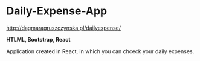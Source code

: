 # Daily-Expense-App
http://dagmaragruszczynska.pl/dailyexpense/
<p><strong>HTLML, Bootstrap, React</strong></p>
<p>Application created in React, in which you can chceck your daily expenses.</p>

